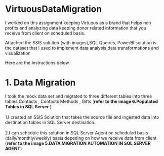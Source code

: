 # VirtuousDataMigration


I worked on this assignment keeping Virtuous as a brand that helps non profits and analyzing data keeping donor related information that you receive from client on scheduled basis. <br>

Attached the SSIS solution (with images),SQL Queries, PowerBI solution is the dataset that I used to implement data analysis,data transformations and visualization <br>

Here are the instructions below <br>

# 1. Data Migration <br> 

I took the mock data set and migrated to three different tables into three tables Contacts , Contacts Methods , Gifts (**refer to the image 6.Populated Tables in SQL Server** ) <br>
<br>
1.I created an SSIS Solution that takes the source file and ingested data into destination tables in SQL Server destination. <br><br>
2.I can schedule this solution in SQL Server Agent on scheduled basis (daily/monthly/weekly) basis depeding on how we receive data from client  (**refer to the image 5.DATA MIGRATION AUTOMATION IN SQL SERVER AGENT**)



